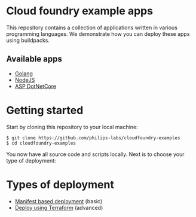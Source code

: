 # Cloud foundry example apps
This repository contains a collection of applications written in various programming languages. We demonstrate how you can deploy these apps using buildpacks.

## Available apps
* [Golang](apps/golang)
* [NodeJS](apps/nodejs)
* [ASP DotNetCore](apps/aspnetcore)

# Getting started
Start by cloning this repository to your local machine:

```shell
$ git clone https://github.com/philips-labs/cloudfoundry-examples
$ cd cloudfoundry-examples
```
You now have all source code and scripts locally. Next is to choose your type of deployment:

# Types of deployment
* [Manifest based deployment](manifests) (basic)
* [Deploy using Terraform](terraform) (advanced)
